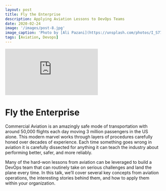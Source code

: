 ```yaml
---
layout: post
title: Fly the Enterprise
description: Applying Aviation Lessons to DevOps Teams
date: 2020-02-24
image: '/images/post-8.jpg'
image_caption: 'Photo by [Ali Pazani](https://unsplash.com/photos/I_S774RnI3g) on [Unsplash](https://unsplash.com/)'
tags: [Aviation, Devops]
---
```


<p><iframe src="https://www.youtube.com/embed/XnpFEegjVI4" loading="lazy" frameborder="0" allowfullscreen> </iframe></p>

# Fly the Enterprise

Commercial Aviation is an amazingly safe mode of transportation with around 50,000 flights each day moving 3 million 
passengers in the US alone. This modern marvel works through layers of procedures carefully honed over decades of 
experience. Each time something goes wrong in aviation it is carefully dissected for anything it can teach the industry 
about performing better, safer, and more reliably.

Many of the hard-won lessons from aviation can be leveraged to build a DevOps team that can routinely take on serious 
challenges and land the plane every time. In this talk, we’ll cover several key concepts from aviation operations, the 
interesting stories behind them, and how to apply them within your organization.

